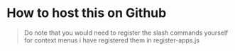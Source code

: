 # How to host this on Github<Br>
>Do note that you would need to register the slash commands yourself for context menus i have registered them in register-apps.js